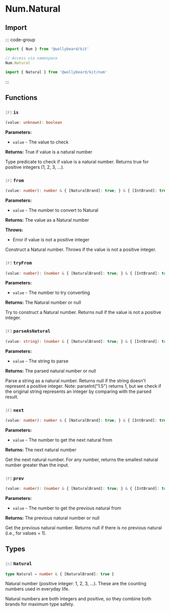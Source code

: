 # Num.Natural

## Import

::: code-group

```typescript [Namespace]
import { Num } from '@wollybeard/kit'

// Access via namespace
Num.Natural
```

```typescript [Barrel]
import { Natural } from '@wollybeard/kit/num'
```

:::

## Functions

### <span style="opacity: 0.6; font-weight: normal; font-size: 0.85em;">`[F]`</span> `is`

```typescript
(value: unknown): boolean
```

<SourceLink href="https://github.com/jasonkuhrt/kit/blob/main/./src/domains/num/natural/natural.ts#L47" />

**Parameters:**

- `value` - The value to check

**Returns:** True if value is a natural number

Type predicate to check if value is a natural number. Returns true for positive integers (1, 2, 3, ...).

### <span style="opacity: 0.6; font-weight: normal; font-size: 0.85em;">`[F]`</span> `from`

```typescript
(value: number): number & { [NaturalBrand]: true; } & { [IntBrand]: true; } & { [PositiveBrand]: true; }
```

<SourceLink href="https://github.com/jasonkuhrt/kit/blob/main/./src/domains/num/natural/natural.ts#L68" />

**Parameters:**

- `value` - The number to convert to Natural

**Returns:** The value as a Natural number

**Throws:**

- Error if value is not a positive integer

Construct a Natural number. Throws if the value is not a positive integer.

### <span style="opacity: 0.6; font-weight: normal; font-size: 0.85em;">`[F]`</span> `tryFrom`

```typescript
(value: number): (number & { [NaturalBrand]: true; } & { [IntBrand]: true; } & { [PositiveBrand]: true; }) | null
```

<SourceLink href="https://github.com/jasonkuhrt/kit/blob/main/./src/domains/num/natural/natural.ts#L91" />

**Parameters:**

- `value` - The number to try converting

**Returns:** The Natural number or null

Try to construct a Natural number. Returns null if the value is not a positive integer.

### <span style="opacity: 0.6; font-weight: normal; font-size: 0.85em;">`[F]`</span> `parseAsNatural`

```typescript
(value: string): (number & { [NaturalBrand]: true; } & { [IntBrand]: true; } & { [PositiveBrand]: true; }) | null
```

<SourceLink href="https://github.com/jasonkuhrt/kit/blob/main/./src/domains/num/natural/natural.ts#L112" />

**Parameters:**

- `value` - The string to parse

**Returns:** The parsed natural number or null

Parse a string as a natural number. Returns null if the string doesn't represent a positive integer. Note: parseInt("1.5") returns 1, but we check if the original string represents an integer by comparing with the parsed result.

### <span style="opacity: 0.6; font-weight: normal; font-size: 0.85em;">`[F]`</span> `next`

```typescript
(value: number): number & { [NaturalBrand]: true; } & { [IntBrand]: true; } & { [PositiveBrand]: true; }
```

<SourceLink href="https://github.com/jasonkuhrt/kit/blob/main/./src/domains/num/natural/natural.ts#L135" />

**Parameters:**

- `value` - The number to get the next natural from

**Returns:** The next natural number

Get the next natural number. For any number, returns the smallest natural number greater than the input.

### <span style="opacity: 0.6; font-weight: normal; font-size: 0.85em;">`[F]`</span> `prev`

```typescript
(value: number): (number & { [NaturalBrand]: true; } & { [IntBrand]: true; } & { [PositiveBrand]: true; }) | null
```

<SourceLink href="https://github.com/jasonkuhrt/kit/blob/main/./src/domains/num/natural/natural.ts#L154" />

**Parameters:**

- `value` - The number to get the previous natural from

**Returns:** The previous natural number or null

Get the previous natural number. Returns null if there is no previous natural (i.e., for values = 1).

## Types

### <span style="opacity: 0.6; font-weight: normal; font-size: 0.85em;">`[∩]`</span> `Natural`

```typescript
type Natural = number & { [NaturalBrand]: true }
```

<SourceLink href="https://github.com/jasonkuhrt/kit/blob/main/./src/domains/num/natural/natural.ts#L31" />

Natural number (positive integer: 1, 2, 3, ...). These are the counting numbers used in everyday life.

Natural numbers are both integers and positive, so they combine both brands for maximum type safety.
